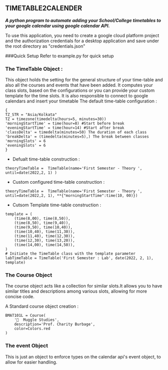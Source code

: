 ## TIMETABLE2CALENDER 
 
***A python program to automate adding your School/College timetables to your google calendar using  google calendar API.***


To use this application, you need to create a google cloud platform project and  the authorization credentials for a desktop application and save under the root directory as "credentials.json"
 

 
###Quick Setup 
    Refer to example.py for quick setup
        
 
 
### The TimeTable Object : 
This object holds the setting for the general structure of your time-table and also all the courses and events that have been added.
It computes your class slots, based on the configurations or you can provide your custom template for the time slots.
It is also responsible to connect to google calendars and insert your timetable
The default time-table configuration : 
```
{
TZ_STR = "Asia/Kolkata"
TZ = timezone(timedelta(hours=5, minutes=30))
'morningStartTime' = time(hour=8) #Start before break
'eveningStartTime' = time(hour=14) #Start after break
'classDelta' = timedelta(minutes=50) The duration of each class
'breakDelta' = (timedelta(minutes=5),) The break between classes
'morningSlots' = 6
'eveningSlots' = 6
}
```

- Defualt time-table construction : 
 ```
 theoryTimeTable =  TimeTable(name='First Semester - Theory ', until=date(2022,2, 1) )
 ```
- Custom configured time-table construction : 
```
theoryTimeTable =  TimeTable(name='First Semester - Theory ', until=date(2022,2, 1), **{"morningStartTime":time(10, 00)})
```
- Cutsom Template time-table construction : 
```
template = (
    (time(8,00), time(8,50)),
    (time(8,50), time(9,40)),
    (time(9,50), time(10,40)),
    (time(10,40), time(11,30)),
    (time(11,40), time(12,30)),
    (time(12,30), time(13,20)),
    (time(14,00), time(14,50)),
)
# Initiate the TimeTable class with the template parameter 
labTimeTable = TimeTable('First Semester : Lab', date(2022, 2, 1), template)
```
 
### The Course Object
The course object acts like a collection for similar slots.It allows you to have similar titles and descriptions among various slots, allowing for more concise code. 

A Standard course object creation : 
```
BMAT101L = Course(
    '🧮  Muggle Studies',
    description='Prof. Charity Burbage',
    color=Colors.red
)
```

### The event Object
This is just an object to enforce types on the calendar api's event object, to allow for easier handling.
 
 
 

